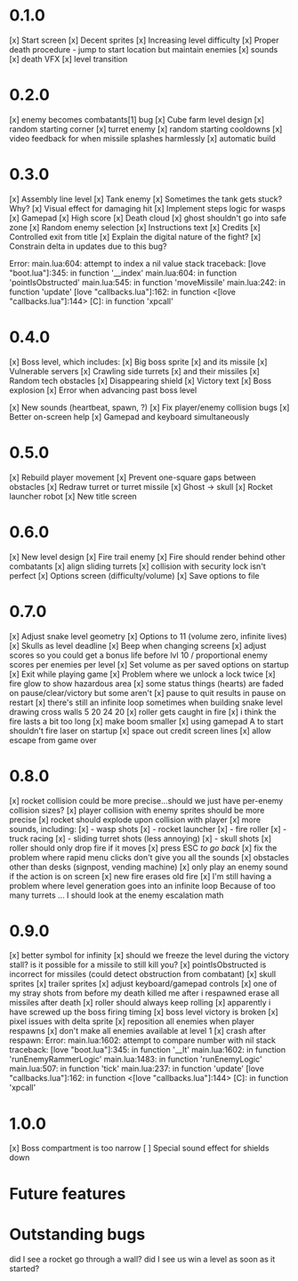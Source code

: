 # 0.1.0

[x] Start screen
[x] Decent sprites
[x] Increasing level difficulty
[x] Proper death procedure - jump to start location but maintain enemies
[x] sounds
[x] death VFX
[x] level transition

# 0.2.0

[x] enemy becomes combatants[1] bug
[x] Cube farm level design
[x] random starting corner
[x] turret enemy
[x] random starting cooldowns
[x] video feedback for when missile splashes harmlessly
[x] automatic build

# 0.3.0

[x] Assembly line level
[x] Tank enemy
[x] Sometimes the tank gets stuck? Why?
[x] Visual effect for damaging hit
[x] Implement steps logic for wasps
[x] Gamepad
[x] High score
[x] Death cloud
[x] ghost shouldn't go into safe zone
[x] Random enemy selection
[x] Instructions text
[x] Credits
[x] Controlled exit from title
[x] Explain the digital nature of the fight?
[x] Constrain delta in updates due to this bug?

Error: main.lua:604: attempt to index a nil value
stack traceback:
	[love "boot.lua"]:345: in function '__index'
	main.lua:604: in function 'pointIsObstructed'
	main.lua:545: in function 'moveMissile'
	main.lua:242: in function 'update'
	[love "callbacks.lua"]:162: in function <[love "callbacks.lua"]:144>
	[C]: in function 'xpcall'

# 0.4.0

[x] Boss level, which includes:
[x] Big boss sprite
[x] and its missile
[x] Vulnerable servers
[x] Crawling side turrets
[x] and their missiles
[x] Random tech obstacles
[x] Disappearing shield
[x] Victory text
[x] Boss explosion
[x] Error when advancing past boss level

[x] New sounds (heartbeat, spawn, ?)
[x] Fix player/enemy collision bugs
[x] Better on-screen help
[x] Gamepad and keyboard simultaneously

# 0.5.0

[x] Rebuild player movement
[x] Prevent one-square gaps between obstacles
[x] Redraw turret or turret missile
[x] Ghost -> skull
[x] Rocket launcher robot
[x] New title screen

# 0.6.0

[x] New level design
[x] Fire trail enemy
[x] Fire should render behind other combatants
[x] align sliding turrets
[x] collision with security lock isn't perfect
[x] Options screen (difficulty/volume)
[x] Save options to file

# 0.7.0

[x] Adjust snake level geometry
[x] Options to 11 (volume zero, infinite lives)
[x] Skulls as level deadline
[x] Beep when changing screens
[x] adjust scores so you could get a bonus life before lvl 10 / proportional enemy scores per enemies per level
[x] Set volume as per saved options on startup
[x] Exit while playing game
[x] Problem where we unlock a lock twice
[x] fire glow to show hazardous area
[x] some status things (hearts) are faded on pause/clear/victory but some aren't
[x] pause to quit results in pause on restart
[x] there's still an infinite loop sometimes when building snake level
	drawing cross walls	5	20	24	20
[x] roller gets caught in fire
[x] i think the fire lasts a bit too long
[x] make boom smaller
[x] using gamepad A to start shouldn't fire laser on startup
[x] space out credit screen lines
[x] allow escape from game over

# 0.8.0

[x] rocket collision could be more precise...should we just have per-enemy collision sizes?
[x] player collision with enemy sprites should be more precise
[x] rocket should explode upon collision with player
[x] more sounds, including:
[x] - wasp shots
[x] - rocket launcher
[x] - fire roller
[x] - truck racing
[x] - sliding turret shots (less annoying)
[x] - skull shots
[x] roller should only drop fire if it moves
[x] press ESC *to go back*
[x] fix the problem where rapid menu clicks don't give you all the sounds
[x] obstacles other than desks (signpost, vending machine)
[x] only play an enemy sound if the action is on screen
[x] new fire erases old fire
[x] I'm still having a problem where level generation goes into an infinite loop
	Because of too many turrets ... I should look at the enemy escalation math

# 0.9.0

[x] better symbol for infinity
[x] should we freeze the level during the victory stall? is it possible for a missile to still kill you?
[x] pointIsObstructed is incorrect for missiles (could detect obstruction from combatant)
[x] skull sprites
[x] trailer sprites
[x] adjust keyboard/gamepad controls
[x] one of my stray shots from before my death killed me after i respawned
    erase all missiles after death
[x] roller should always keep rolling
[x] apparently i have screwed up the boss firing timing
[x] boss level victory is broken
[x] pixel issues with delta sprite
[x] reposition all enemies when player respawns
[x] don't make all enemies available at level 1
[x] crash after respawn:
	Error: main.lua:1602: attempt to compare number with nil
	stack traceback:
		[love "boot.lua"]:345: in function '__lt'
		main.lua:1602: in function 'runEnemyRammerLogic'
		main.lua:1483: in function 'runEnemyLogic'
		main.lua:507: in function 'tick'
		main.lua:237: in function 'update'
		[love "callbacks.lua"]:162: in function <[love "callbacks.lua"]:144>
		[C]: in function 'xpcall'

# 1.0.0

[x] Boss compartment is too narrow
[ ] Special sound effect for shields down

# Future features



# Outstanding bugs

did I see a rocket go through a wall?
did I see us win a level as soon as it started?

